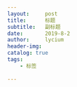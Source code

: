 ```yaml
---
layout:     post
title:      标题
subtitle:   副标题
date:       2019-8-2
author:     lycium
header-img: 
catalog: true
tags:
    - 标签
    
---
```



